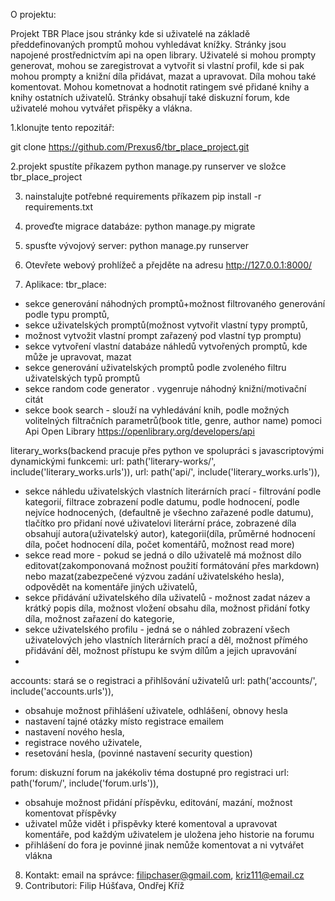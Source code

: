 O projektu:

Projekt TBR Place jsou stránky kde si uživatelé na základě předdefinovaných promptů mohou vyhledávat knížky.
Stránky jsou napojené prostřednictvím api na open library. Uživatelé si mohou prompty generovat,
mohou se zaregistrovat a vytvořit si vlastní profil, kde si pak mohou prompty a knižní díla přidávat, mazat
a upravovat. Díla mohou také komentovat. Mohou kometnovat a hodnotit ratingem své přidané knihy a knihy ostatních uživatelů.
Stránky obsahují také diskuzní forum, kde uživatelé mohou vytvářet přispěky a vlákna.

1.klonujte tento repozitář:

git clone https://github.com/Prexus6/tbr_place_project.git

2.projekt spustíte příkazem python manage.py runserver
ve složce tbr_place_project

3. nainstalujte potřebné requirements příkazem pip install -r requirements.txt
4. proveďte migrace databáze: python manage.py migrate
5. spusťte vývojový server: python manage.py runserver
6. Otevřete webový prohlížeč a přejděte na adresu http://127.0.0.1:8000/

7. Aplikace:
tbr_place: 
- sekce generování náhodných promptů+možnost filtrovaného generování podle typu promptů, 
- sekce uživatelských promptů(možnost vytvořit vlastní typy promptů, 
- možnost vytvožit vlastní prompt zařazený pod vlastní typ promptu)
- sekce vytvoření vlastní databáze náhledů vytvořených promptů, kde může je upravovat, mazat
- sekce generování uživatelských promptů podle zvoleného filtru uživatelských typů promptů 
- sekce random code generator . vygenruje náhodný knižní/motivační citát  
- sekce book search - slouží na vyhledávání knih, podle možných volitelných filtračních parametrů(book title, genre, author name)
pomoci Api Open Library https://openlibrary.org/developers/api

literary_works(backend pracuje přes python ve spolupráci s javascriptovými dynamickými funkcemi:
url: path('literary-works/', include('literary_works.urls')),
url: path('api/', include('literary_works.urls')),
- sekce náhledu uživatelských vlastních literárních prací - filtrování podle kategorií, filtrace zobrazení podle datumu, podle hodnocení, podle nejvíce hodnocených,
  (defaultně je všechno zařazené podle datumu), tlačítko pro přidaní nové uživatelovi literární práce, zobrazené díla obsahují autora(uživatelský autor), kategorii(díla, průměrné hodnocení díla, počet hodnocení díla, počet komentářů, možnost read more)
- sekce read more - pokud se jedná o dílo uživatelě má možnost dílo editovat(zakomponovaná možnost použití formátování přes markdown) nebo mazat(zabezpečené výzvou zadání uživatelského hesla), odpovědět na komentáře jiných uživatelů,
- sekce přidávání uživatelského díla uživatelů - možnost zadat název a krátký popis díla, možnost vložení obsahu díla, možnost přidání fotky díla, možnost zařazení do kategorie, 
- sekce uživatelského profilu - jedná se o náhled zobrazení všech uživatelových jeho vlastních literárních prací a děl, možnost přímého přidávání děl, možnost přístupu ke svým dílům a jejich upravování
- 

accounts: stará se o registraci a přihlšování uživatelů
url: path('accounts/', include('accounts.urls')),
- obsahuje možnost přihlášení uživatele, odhlášení, obnovy hesla 
- nastavení tajné otázky místo registrace emailem
- nastavení nového hesla, 
- registrace nového uživatele, 
- resetování hesla, (povinné nastavení security question)

forum: diskuzní forum na jakékoliv téma dostupné pro registraci
url: path('forum/', include('forum.urls')),
- obsahuje možnost přidání příspěvku, editování, mazání, možnost komentovat příspěvky
- uživatel může vidět i přispěvky které komentoval a upravovat komentáře, pod každým uživatelem je uložena jeho historie na forumu
- přihlášení do fora je povinné jinak nemůže komentovat a ni vytvářet vlákna

8. Kontakt:
email na správce: filipchaser@gmail.com, kriz111@email.cz
9. Contributori: Filip Húšťava, Ondřej Kříž


